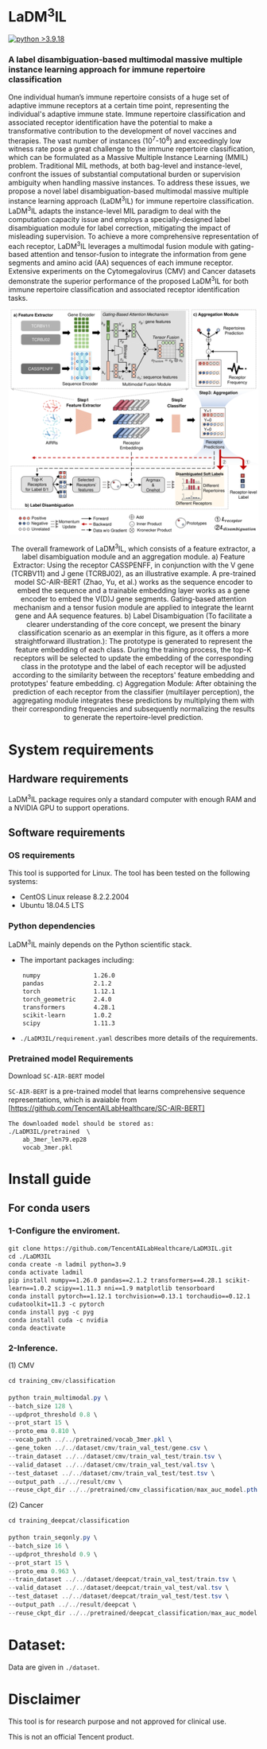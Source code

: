 # LaDM<sup>3</sup>IL

[![python >3.9.18](https://img.shields.io/badge/python-3.9.18-brightgreen)](https://www.python.org/) 

### A label disambiguation-based multimodal massive multiple instance learning approach for immune repertoire classification
One individual human’s immune repertoire consists of a huge set of adaptive immune receptors at a certain time point, representing the individual's adaptive immune state. Immune repertoire classification and associated receptor identification have the potential to make a transformative contribution to the development of novel vaccines and therapies. The vast number of instances  (10<sup>7</sup>-10<sup>8</sup>) and exceedingly low witness rate pose a great challenge to the immune repertoire classification, which can be formulated as a Massive Multiple Instance Learning (MMIL) problem. Traditional MIL methods, at both bag-level and instance-level, confront the issues of substantial computational burden or supervision ambiguity when handling massive instances. To address these issues, we propose a novel label disambiguation-based multimodal massive multiple instance learning approach (LaDM<sup>3</sup>IL) for immune repertoire classification. LaDM<sup>3</sup>IL adapts the instance-level MIL paradigm to deal with the computation capacity issue and employs a specially-designed label disambiguation module for label correction, mitigating the impact of misleading supervision. To achieve a more comprehensive representation of each receptor, LaDM<sup>3</sup>IL leverages a multimodal fusion module with gating-based attention and tensor-fusion to integrate the information from gene segments and amino acid (AA) sequences of each immune receptor. Extensive experiments on the Cytomegalovirus (CMV) and Cancer datasets demonstrate the superior performance of the proposed LaDM<sup>3</sup>IL for both immune repertoire classification and associated receptor identification tasks.

![avatar](LaDMIL_framework.png)
<center>The overall framework of LaDM<sup>3</sup>IL, which consists of a feature extractor, a label disambiguation module and an aggregation module. a) Feature Extractor: Using the receptor CASSPENFF, in conjunction with the V gene (TCRBV11) and J gene (TCRBJ02), as an illustrative example. A pre-trained model SC-AIR-BERT (Zhao, Yu, et al.) works as the sequence encoder to embed the sequence and a trainable embedding layer works as a gene encoder to embed the V(D)J gene segments. Gating-based attention mechanism and a tensor fusion module are applied to integrate the learnt gene and AA sequence features. b) Label Disambiguation (To facilitate a clearer understanding of the core concept, we present the binary classification scenario as an exemplar in this figure, as it offers a more straightforward illustration.): The prototype is generated to represent the feature embedding of each class. During the training process, the top-K receptors will be selected to update the embedding of the corresponding class in the prototype and the label of each receptor will be adjusted according to the similarity between the receptors' feature embedding and prototypes' feature embedding. c) Aggregation Module: After obtaining the prediction of each receptor from the classifier (multilayer perception), the aggregating module integrates these predictions by multiplying them with their corresponding frequencies and subsequently normalizing the results to generate the repertoire-level prediction. </center>

# System requirements
## Hardware requirements
LaDM<sup>3</sup>IL package requires only a standard computer with enough RAM and a NVIDIA GPU to support operations.
## Software requirements
### OS requirements
This tool is supported for Linux. The tool has been tested on the following systems: <br>
+ CentOS Linux release 8.2.2.2004
+ Ubuntu 18.04.5 LTS
### Python dependencies
LaDM<sup>3</sup>IL mainly depends on the Python scientific stack.   <br>

+ The important packages including:
```
    numpy               1.26.0
    pandas              2.1.2
    torch               1.12.1
    torch_geometric     2.4.0
    transformers        4.28.1
    scikit-learn        1.0.2
    scipy               1.11.3
```
+ `./LaDM3IL/requirement.yaml` describes more details of the requirements.    
### Pretrained model Requirements
Download `SC-AIR-BERT` model

`SC-AIR-BERT` is a pre-trained model that learns comprehensive sequence representations, which is avaiable from [https://github.com/TencentAILabHealthcare/SC-AIR-BERT]
    
    The downloaded model should be stored as:
    ./LaDM3IL/pretrained  \
        ab_3mer_len79.ep28
        vocab_3mer.pkl

# Install guide
## For conda users

### 1-Configure the enviroment.
```
git clone https://github.com/TencentAILabHealthcare/LaDM3IL.git 
cd ./LaDM3IL
conda create -n ladmil python=3.9
conda activate ladmil
pip install numpy==1.26.0 pandas==2.1.2 transformers==4.28.1 scikit-learn==1.0.2 scipy==1.11.3 nni==1.9 matplotlib tensorboard
conda install pytorch==1.12.1 torchvision==0.13.1 torchaudio==0.12.1 cudatoolkit=11.3 -c pytorch
conda install pyg -c pyg
conda install cuda -c nvidia
conda deactivate
```

### 2-Inference.

(1) CMV

```csharp
cd training_cmv/classification

python train_multimodal.py \
--batch_size 128 \
--updprot_threshold 0.8 \
--prot_start 15 \
--proto_ema 0.810 \
--vocab_path ../../pretrained/vocab_3mer.pkl \
--gene_token ../../dataset/cmv/train_val_test/gene.csv \
--train_dataset ../../dataset/cmv/train_val_test/train.tsv \
--valid_dataset ../../dataset/cmv/train_val_test/val.tsv \
--test_dataset ../../dataset/cmv/train_val_test/test.tsv \
--output_path ../../result/cmv \
--reuse_ckpt_dir ../../pretrained/cmv_classification/max_auc_model.pth
```

(2) Cancer

```csharp
cd training_deepcat/classification

python train_seqonly.py \
--batch_size 16 \
--updprot_threshold 0.9 \
--prot_start 15 \
--proto_ema 0.963 \
--train_dataset ../../dataset/deepcat/train_val_test/train.tsv \
--valid_dataset ../../dataset/deepcat/train_val_test/val.tsv \
--test_dataset ../../dataset/deepcat/train_val_test/test.tsv \
--output_path ../../result/deepcat \
--reuse_ckpt_dir ../../pretrained/deepcat_classification/max_auc_model.pth
```

# Dataset:

Data are given in `./dataset`.

# Disclaimer
This tool is for research purpose and not approved for clinical use.

This is not an official Tencent product.

